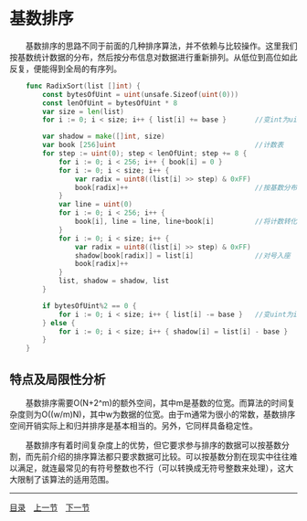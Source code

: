 # 基数排序
　　基数排序的思路不同于前面的几种排序算法，并不依赖与比较操作。这里我们按基数统计数据的分布，然后按分布信息对数据进行重新排列。从低位到高位如此反复，便能得到全局的有序列。

```go
	func RadixSort(list []int) {
		const bytesOfUint = uint(unsafe.Sizeof(uint(0)))
		const lenOfUint = bytesOfUint * 8
		var size = len(list)
		for i := 0; i < size; i++ { list[i] += base }		//变int为uint

		var shadow = make([]int, size)
		var book [256]uint									//计数表
		for step := uint(0); step < lenOfUint; step += 8 {
			for i := 0; i < 256; i++ { book[i] = 0 }
			for i := 0; i < size; i++ {
				var radix = uint8((list[i] >> step) & 0xFF)
				book[radix]++								//按基数分布计数
			}
			var line = uint(0)
			for i := 0; i < 256; i++ {
				book[i], line = line, line+book[i]			//将计数转化为偏移
			}
			for i := 0; i < size; i++ {
				var radix = uint8((list[i] >> step) & 0xFF)
				shadow[book[radix]] = list[i]				//对号入座
				book[radix]++
			}
			list, shadow = shadow, list
		}

		if bytesOfUint%2 == 0 {
			for i := 0; i < size; i++ { list[i] -= base }	//变uint为int
		} else {
			for i := 0; i < size; i++ { shadow[i] = list[i] - base }
		}
	}
```

## 特点及局限性分析
　　基数排序需要O(N+2^m)的额外空间，其中m是基数的位宽。而算法的时间复杂度则为O((w/m)N)，其中w为数据的位宽。由于m通常为很小的常数，基数排序空间开销实际上和归并排序是基本相当的。另外，它同样具备稳定性。

　　基数排序有着时间复杂度上的优势，但它要求参与排序的数据可以按基数分割，而先前介绍的排序算法都只要求数据可比较。可以按基数分割在现实中往往难以满足，就连最常见的有符号整数也不行（可以转换成无符号整数来处理），这大大限制了该算法的适用范围。

---
[目录](../index.md)　[上一节](01-C.md)　[下一节](01.md)
